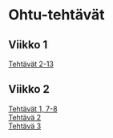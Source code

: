 # Ohtu-tehtävät

## Viikko 1
[Tehtävät 2-13](https://github.com/qubelka/ohtu-2019-viikko1)

## Viikko 2
[Tehtävät 1, 7-8](https://github.com/qubelka/ohtu-tehtavat/tree/master/viikko2)  
[Tehtävä 2](https://github.com/qubelka/ohtu-2019-viikko1/tree/master/src/main/java)  
[Tehtävä 3](https://github.com/qubelka/ohtu-2019-viikko1/blob/master/.codeclimate.yml)